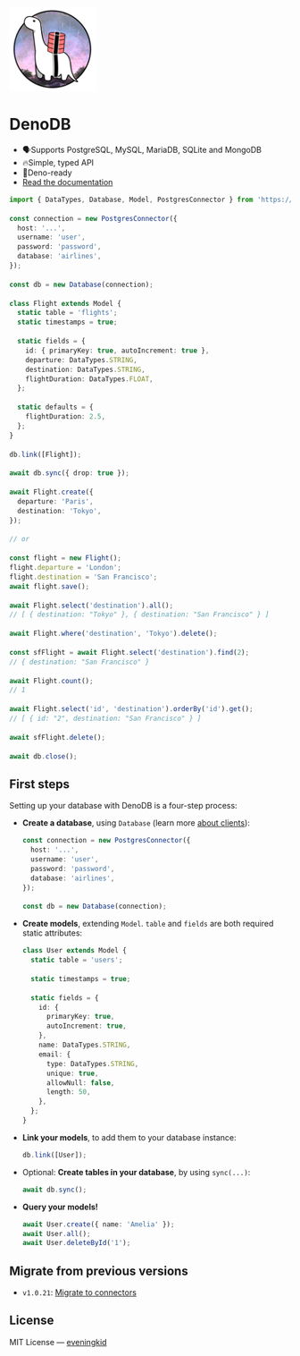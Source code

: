 <img src="./design/logo.png" height="150" />

# DenoDB

- 🗣Supports PostgreSQL, MySQL, MariaDB, SQLite and MongoDB
- 🔥Simple, typed API
- 🦕Deno-ready
- [Read the documentation](https://eveningkid.github.io/denodb-docs)

```typescript
import { DataTypes, Database, Model, PostgresConnector } from 'https://deno.land/x/denodb/mod.ts';

const connection = new PostgresConnector({
  host: '...',
  username: 'user',
  password: 'password',
  database: 'airlines',
});

const db = new Database(connection);

class Flight extends Model {
  static table = 'flights';
  static timestamps = true;

  static fields = {
    id: { primaryKey: true, autoIncrement: true },
    departure: DataTypes.STRING,
    destination: DataTypes.STRING,
    flightDuration: DataTypes.FLOAT,
  };

  static defaults = {
    flightDuration: 2.5,
  };
}

db.link([Flight]);

await db.sync({ drop: true });

await Flight.create({
  departure: 'Paris',
  destination: 'Tokyo',
});

// or

const flight = new Flight();
flight.departure = 'London';
flight.destination = 'San Francisco';
await flight.save();

await Flight.select('destination').all();
// [ { destination: "Tokyo" }, { destination: "San Francisco" } ]

await Flight.where('destination', 'Tokyo').delete();

const sfFlight = await Flight.select('destination').find(2);
// { destination: "San Francisco" }

await Flight.count();
// 1

await Flight.select('id', 'destination').orderBy('id').get();
// [ { id: "2", destination: "San Francisco" } ]

await sfFlight.delete();

await db.close();
```

## First steps

Setting up your database with DenoDB is a four-step process:

- **Create a database**, using `Database` (learn more [about clients](#clients)):
  ```typescript
  const connection = new PostgresConnector({
    host: '...',
    username: 'user',
    password: 'password',
    database: 'airlines',
  });

  const db = new Database(connection);
  ```
- **Create models**, extending `Model`. `table` and `fields` are both required static attributes:

  ```typescript
  class User extends Model {
    static table = 'users';

    static timestamps = true;

    static fields = {
      id: {
        primaryKey: true,
        autoIncrement: true,
      },
      name: DataTypes.STRING,
      email: {
        type: DataTypes.STRING,
        unique: true,
        allowNull: false,
        length: 50,
      },
    };
  }
  ```

- **Link your models**, to add them to your database instance:
  ```typescript
  db.link([User]);
  ```
- Optional: **Create tables in your database**, by using `sync(...)`:
  ```typescript
  await db.sync();
  ```
- **Query your models!**
  ```typescript
  await User.create({ name: 'Amelia' });
  await User.all();
  await User.deleteById('1');
  ```

## Migrate from previous versions
- `v1.0.21`: [Migrate to connectors](docs/v1.0.21-migrations/connectors.md)

## License

MIT License — [eveningkid](https://github.com/eveningkid)
